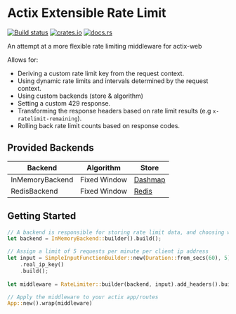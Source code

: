 # Actix Extensible Rate Limit

[![Build status](https://github.com/jacob-pro/actix-extensible-rate-limit/actions/workflows/rust.yml/badge.svg)](https://github.com/jacob-pro/actix-extensible-rate-limit/actions)
[![crates.io](https://img.shields.io/crates/v/actix-extensible-rate-limit.svg)](https://crates.io/crates/actix-extensible-rate-limit)
[![docs.rs](https://docs.rs/actix-extensible-rate-limit/badge.svg)](https://docs.rs/actix-extensible-rate-limit/latest/actix_extensible_rate_limit/)

An attempt at a more flexible rate limiting middleware for actix-web

Allows for:

- Deriving a custom rate limit key from the request context.
- Using dynamic rate limits and intervals determined by the request context.
- Using custom backends (store & algorithm)
- Setting a custom 429 response.
- Transforming the response headers based on rate limit results (e.g `x-ratelimit-remaining`).
- Rolling back rate limit counts based on response codes.

## Provided Backends

| Backend         | Algorithm    | Store                                          |
|-----------------|--------------|------------------------------------------------|
| InMemoryBackend | Fixed Window | [Dashmap](https://github.com/xacrimon/dashmap) |
| RedisBackend    | Fixed Window | [Redis](https://github.com/mitsuhiko/redis-rs) |

## Getting Started

```rust
// A backend is responsible for storing rate limit data, and choosing whether to allow/deny requests
let backend = InMemoryBackend::builder().build();

// Assign a limit of 5 requests per minute per client ip address
let input = SimpleInputFunctionBuilder::new(Duration::from_secs(60), 5)
    .real_ip_key()
    .build();
    
let middleware = RateLimiter::builder(backend, input).add_headers().build();

// Apply the middleware to your actix app/routes
App::new().wrap(middleware)
```
